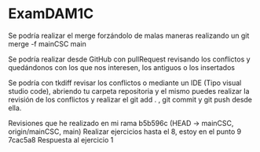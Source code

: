 # ExamDAM1C

Se podría realizar el merge forzándolo de malas maneras
realizando un git merge -f mainCSC main

Se podría realizar desde GitHub con pullRequest revisando los conflictos y quedándonos con los que nos interesen, los antiguos o los insertados

Se podría con tkdiff revisar los conflictos o mediante un IDE (Tipo visual studio code), abriendo tu carpeta repositoria y el mismo puedes realizar la revisión de
los conflictos y realizar el git add . , git commit y git push desde ella.

Revisiones que he realizado en mi rama
b5b596c (HEAD -> mainCSC, origin/mainCSC, main) Realizar ejercicios hasta el 8, estoy en el punto 9
7cac5a8 Respuesta al ejercicio 1
